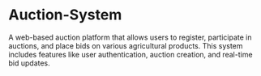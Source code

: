 # Auction-System
A web-based auction platform that allows users to register, participate in auctions, and place bids on various agricultural products. This system includes features like user authentication, auction creation, and real-time bid updates.
